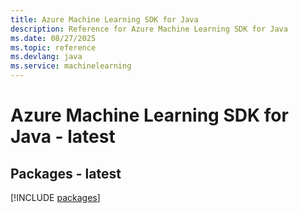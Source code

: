 ```yaml
---
title: Azure Machine Learning SDK for Java
description: Reference for Azure Machine Learning SDK for Java
ms.date: 08/27/2025
ms.topic: reference
ms.devlang: java
ms.service: machinelearning
---
```

# Azure Machine Learning SDK for Java - latest
## Packages - latest
[!INCLUDE [packages](machine-learning-index.md)]